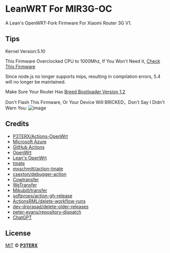 # LeanWRT For MIR3G-OC

A Lean's OpenWRT-Fork Firmware For Xiaomi Router 3G V1.

## Tips
Kernel Version:5.10

This Firmware Overclocked CPU to 1000Mhz, If You Won't Need it, [Check This Firmware](https://github.com/DestoryG/LeanWRT-MiR3G-510)

Since node.js no longer supports mips, resulting in compilation errors, 5.4 will no longer be maintained.

Make Sure Your Router Has [Breed Bootloader Version 1.2](https://breed.hackpascal.net/breed-mt7621-xiaomi-r3g.bin)

Don't Flash This Firmware, Or Your Device Will BRICKED，Don't Say I Didn't Warn You:
![image](https://github.com/DestoryG/LeanWRT-MiR3G-510OC/assets/136814177/bb1b3f96-4283-48de-9301-839f9fdd001d)


## Credits

- [P3TERX/Actions-OpenWrt](https://github.com/P3TERX/Actions-OpenWrt)
- [Microsoft Azure](https://azure.microsoft.com)
- [GitHub Actions](https://github.com/features/actions)
- [OpenWrt](https://github.com/openwrt/openwrt)
- [Lean's OpenWrt](https://github.com/coolsnowwolf/lede)
- [tmate](https://github.com/tmate-io/tmate)
- [mxschmitt/action-tmate](https://github.com/mxschmitt/action-tmate)
- [csexton/debugger-action](https://github.com/csexton/debugger-action)
- [Cowtransfer](https://cowtransfer.com)
- [WeTransfer](https://wetransfer.com/)
- [Mikubill/transfer](https://github.com/Mikubill/transfer)
- [softprops/action-gh-release](https://github.com/softprops/action-gh-release)
- [ActionsRML/delete-workflow-runs](https://github.com/ActionsRML/delete-workflow-runs)
- [dev-drprasad/delete-older-releases](https://github.com/dev-drprasad/delete-older-releases)
- [peter-evans/repository-dispatch](https://github.com/peter-evans/repository-dispatch)
- [ChatGPT](https://chat.openai.com/)

## License

[MIT](https://github.com/P3TERX/Actions-OpenWrt/blob/main/LICENSE) © [**P3TERX**](https://p3terx.com)
